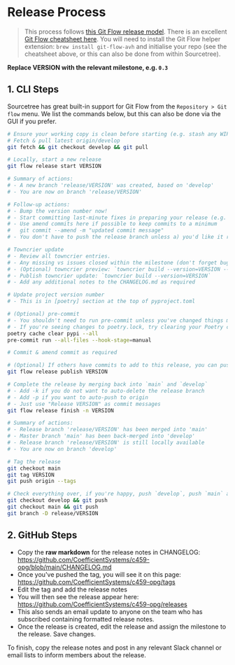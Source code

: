 # Release Process

> This process follows [this Git Flow release model](https://nvie.com/posts/a-successful-git-branching-model/).
> There is an excellent [Git Flow cheatsheet here](https://danielkummer.github.io/git-flow-cheatsheet/).
> You will need to install the Git Flow helper extension: `brew install git-flow-avh` and
> initialise your repo (see the cheatsheet above, or this can also be done from within Sourcetree).

**Replace VERSION with the relevant milestone, e.g. `0.3`**


## 1. CLI Steps

Sourcetree has great built-in support for Git Flow from the `Repository > Git flow` menu. We list
the commands below, but this can also be done via the GUI if you prefer.

```sh
# Ensure your working copy is clean before starting (e.g. stash any WIP).
# Fetch & pull latest origin/develop
git fetch && git checkout develop && git pull

# Locally, start a new release
git flow release start VERSION

# Summary of actions:
# - A new branch 'release/VERSION' was created, based on 'develop'
# - You are now on branch 'release/VERSION'

# Follow-up actions:
# - Bump the version number now!
# - Start committing last-minute fixes in preparing your release (e.g. towncrier)
# - Use amend commits here if possible to keep commits to a minimum
#   git commit --amend -m "updated commit message"
# - You don't have to push the release branch unless a) you'd like it reviewed, b) to run CI, c) others may wish to add commits to this release.

# Towncrier update
# - Review all towncrier entries.
# - Any missing vs issues closed within the milestone (don't forget bugs & maintenance)? Do the entries look good?
# - (Optional) towncrier preview: `towncrier build --version=VERSION --draft`
# - Publish towncrier update: `towncrier build --version=VERSION`
# - Add any additional notes to the CHANGELOG.md as required

# Update project version number
# - This is in [poetry] section at the top of pyproject.toml

# (Optional) pre-commit
# - You shouldn't need to run pre-commit unless you've changed things manually
# - If you're seeing changes to poetry.lock, try clearing your Poetry cache & run again
poetry cache clear pypi --all
pre-commit run --all-files --hook-stage=manual

# Commit & amend commit as required

# (Optional) If others have commits to add to this release, you can push as follows
git flow release publish VERSION

# Complete the release by merging back into `main` and `develop`
# - Add -k if you do not want to auto-delete the release branch
# - Add -p if you want to auto-push to origin
# - Just use "Release VERSION" as commit messages
git flow release finish -n VERSION

# Summary of actions:
# - Release branch 'release/VERSION' has been merged into 'main'
# - Master branch 'main' has been back-merged into 'develop'
# - Release branch 'release/VERSION' is still locally available
# - You are now on branch 'develop'

# Tag the release
git checkout main
git tag VERSION
git push origin --tags

# Check everything over, if you're happy, push `develop`, push `main` and delete your release branch.
git checkout develop && git push
git checkout main && git push
git branch -D release/VERSION
```

## 2. GitHub Steps

  - Copy the **raw markdown** for the release notes in CHANGELOG: https://github.com/CoefficientSystems/c459-opg/blob/main/CHANGELOG.md
  - Once you've pushed the tag, you will see it on this page: https://github.com/CoefficientSystems/c459-opg/tags
  - Edit the tag and add the release notes
  - You will then see the release appear here: https://github.com/CoefficientSystems/c459-opg/releases
  - This also sends an email update to anyone on the team who has subscribed containing formatted release notes.
  - Once the release is created, edit the release and assign the milestone to the release. Save changes.

To finish, copy the release notes and post in any relevant Slack channel or email lists to inform members about the release.
